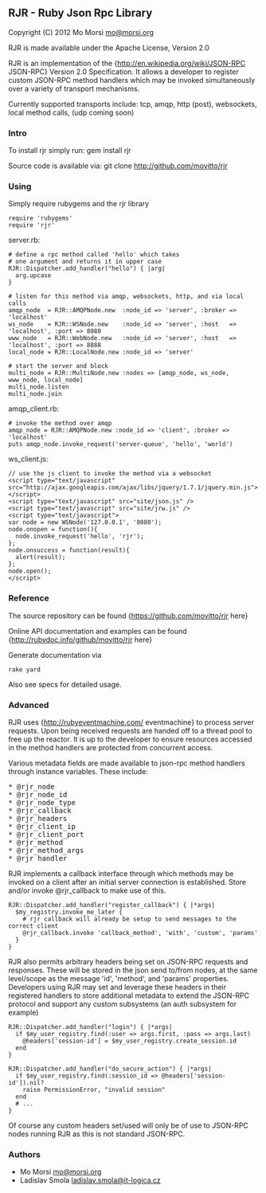 ## RJR - Ruby Json Rpc Library ##

Copyright (C) 2012 Mo Morsi <mo@morsi.org>

RJR is made available under the Apache License, Version 2.0

RJR is an implementation of the {http://en.wikipedia.org/wiki/JSON-RPC JSON-RPC}
Version 2.0 Specification. It allows a developer to register custom JSON-RPC
method handlers which may be invoked simultaneously over a variety of transport
mechanisms.

Currently supported transports include:
    tcp, amqp, http (post), websockets, local method calls, (udp coming soon)

### Intro ###
To install rjr simply run:
    gem install rjr

Source code is available via:
    git clone http://github.com/movitto/rjr

### Using ###

Simply require rubygems and the rjr library

    require 'rubygems'
    require 'rjr'

server.rb:

    # define a rpc method called 'hello' which takes
    # one argument and returns it in upper case
    RJR::Dispatcher.add_handler("hello") { |arg|
      arg.upcase
    }

    # listen for this method via amqp, websockets, http, and via local calls
    amqp_node  = RJR::AMQPNode.new  :node_id => 'server', :broker => 'localhost'
    ws_node    = RJR::WSNode.new    :node_id => 'server', :host   => 'localhost', :port => 8080
    www_node   = RJR::WebNode.new   :node_id => 'server', :host   => 'localhost', :port => 8888
    local_node = RJR::LocalNode.new :node_id => 'server'

    # start the server and block
    multi_node = RJR::MultiNode.new :nodes => [amqp_node, ws_node, www_node, local_node]
    multi_node.listen
    multi_node.join


amqp_client.rb:

    # invoke the method over amqp
    amqp_node = RJR::AMQPNode.new :node_id => 'client', :broker => 'localhost'
    puts amqp_node.invoke_request('server-queue', 'hello', 'world')


ws_client.js:

    // use the js client to invoke the method via a websocket
    <script type="text/javascript" src="http://ajax.googleapis.com/ajax/libs/jquery/1.7.1/jquery.min.js"></script>
    <script type="text/javascript" src="site/json.js" />
    <script type="text/javascript" src="site/jrw.js" />
    <script type="text/javascript">
    var node = new WSNode('127.0.0.1', '8080');
    node.onopen = function(){
      node.invoke_request('hello', 'rjr');
    };
    node.onsuccess = function(result){
      alert(result);
    };
    node.open();
    </script>

### Reference ###

The source repository can be found {https://github.com/movitto/rjr here}

Online API documentation and examples can be found {http://rubydoc.info/github/movitto/rjr here}

Generate documentation via

    rake yard

Also see specs for detailed usage.

### Advanced ###

RJR uses {http://rubyeventmachine.com/ eventmachine} to process server requests.
Upon being received requests are handed off to a thread pool to free up the reactor.
It is up to the developer to ensure resources accessed in the method handlers
are protected from concurrent access.

Various metadata fields are made available to json-rpc method handlers through
instance variables. These include:


<pre>* @rjr_node
* @rjr_node_id
* @rjr_node_type
* @rjr_callback
* @rjr_headers
* @rjr_client_ip
* @rjr_client_port
* @rjr_method
* @rjr_method_args
* @rjr_handler
</pre>

RJR implements a callback interface through which methods may be invoked on a client
after an initial server connection is established. Store and/or invoke @rjr_callback to make
use of this.

    RJR::Dispatcher.add_handler("register_callback") { |*args|
      $my_registry.invoke_me_later {
        # rjr callback will already be setup to send messages to the correct client
        @rjr_callback.invoke 'callback_method', 'with', 'custom', 'params'
      }
    }

RJR also permits arbitrary headers being set on JSON-RPC requests and responses. These
will be stored in the json send to/from nodes, at the same level/scope as the message
'id', 'method', and 'params' properties. Developers using RJR may set and leverage these headers
in their registered handlers to store additional metadata to extend the JSON-RPC protocol and
support any custom subsystems (an auth subsystem for example)

    RJR::Dispatcher.add_handler("login") { |*args|
      if $my_user_registry.find(:user => args.first, :pass => args.last)
        @headers['session-id'] = $my_user_registry.create_session.id
      end
    }

    RJR::Dispatcher.add_handler("do_secure_action") { |*args|
      if $my_user_registry.find(:session_id => @headers['session-id']).nil?
        raise PermissionError, "invalid session"
      end
      # ...
    }

Of course any custom headers set/used will only be of use to JSON-RPC nodes running
RJR as this is not standard JSON-RPC.


### Authors ###
* Mo Morsi <mo@morsi.org>
* Ladislav Smola <ladislav.smola@it-logica.cz>
